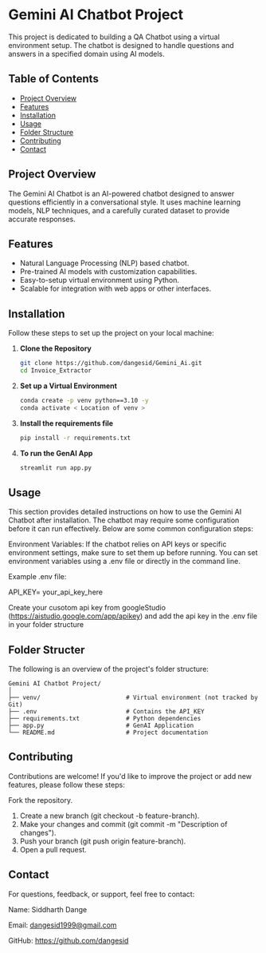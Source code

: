 # Gemini AI Chatbot Project

This project is dedicated to building a QA Chatbot using a virtual environment setup. The chatbot is designed to handle questions and answers in a specified domain using AI models.

## Table of Contents

- [Project Overview](#project-overview)
- [Features](#features)
- [Installation](#installation)
- [Usage](#usage)
- [Folder Structure](#folder-structure)
- [Contributing](#contributing)
- [Contact](#contact)

## Project Overview

The Gemini AI Chatbot is an AI-powered chatbot designed to answer questions efficiently in a conversational style. It uses machine learning models, NLP techniques, and a carefully curated dataset to provide accurate responses. 

## Features

- Natural Language Processing (NLP) based chatbot.
- Pre-trained AI models with customization capabilities.
- Easy-to-setup virtual environment using Python.
- Scalable for integration with web apps or other interfaces.

## Installation

Follow these steps to set up the project on your local machine:

1. **Clone the Repository**

   ```bash
   git clone https://github.com/dangesid/Gemini_Ai.git
   cd Invoice_Extractor

2. **Set up a Virtual Environment**
    ```bash
   conda create -p venv python==3.10 -y
   conda activate < Location of venv >

3. **Install the requirements file**
    ```bash
   pip install -r requirements.txt

4. **To run the GenAI App** 
    ```bash
   streamlit run app.py 
   
## Usage
This section provides detailed instructions on how to use the Gemini AI Chatbot after installation.
The chatbot may require some configuration before it can run effectively. Below are some common configuration steps:

Environment Variables: If the chatbot relies on API keys or specific environment settings, make sure to set them up before running. You can set environment variables using a .env file or directly in the command line.

Example .env file:

API_KEY= your_api_key_here

Create your cusotom api key from googleStudio (https://aistudio.google.com/app/apikey)
and add the api key in the .env file in your folder structure

## Folder Structer 
The following is an overview of the project's folder structure:

```plaintext
Gemini AI Chatbot Project/
│
├── venv/                        # Virtual environment (not tracked by Git)      
├── .env                         # Contains the API_KEY
├── requirements.txt             # Python dependencies
├── app.py                       # GenAI Application
└── README.md                    # Project documentation
```

## Contributing 
Contributions are welcome! If you'd like to improve the project or add new features, please follow these steps:

Fork the repository.
1. Create a new branch (git checkout -b feature-branch).
2. Make your changes and commit (git commit -m "Description of changes").
3. Push your branch (git push origin feature-branch).
4. Open a pull request.

## Contact
For questions, feedback, or support, feel free to contact:

Name: Siddharth Dange

Email: dangesid1999@gmail.com

GitHub: https://github.com/dangesid